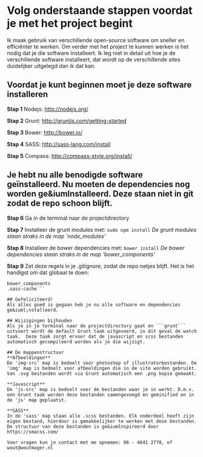 # Volg onderstaande stappen voordat je met het project begint
Ik maak gebruik van verschillende open-source software om sneller en effici&euml;nter te werken. Om verder met het project te kunnen werken is het nodig dat je die software installeert. Ik leg niet in detail uit hoe je de verschillende software installeert, dat wordt op de verschillende sites duidelijker uitgelegd dan ik dat kan.

## Voordat je kunt beginnen moet je deze software installeren
**Stap 1**
Nodejs: http://nodejs.org/

**Stap 2**
Grunt: http://gruntjs.com/getting-started

**Stap 3**
Bower: http://bower.io/

**Stap 4**
SASS: http://sass-lang.com/install

**Stap 5**
Compass: http://compass-style.org/install/

## Je hebt nu alle benodigde software ge&iuml;nstalleerd. Nu moeten de dependencies nog worden ge&iumlnstalleerd. Deze staan niet in git zodat de repo schoon blijft.
**Stap 6**
Ga in de terminal naar de projectdirectory

**Stap 7**
Installeer de grunt modules met:
```sudo npm install```
*De grunt modules staan straks in de map 'node_modules'*

**Stap 8**
Installeer de bower dependencies met:
```bower install```
*De bower dependencies staan straks in de map 'bower_components'*

**Stap 9**
Zet deze regels in je .gitignore, zodat de repo netjes blijft. Het is het handigst om dat globaal te doen:
```node_modules
bower_components
.sass-cache```

## Gefeliciteerd!
Als alles goed is gegaan heb je nu alle software en dependencies ge&iuml;nstalleerd.

## Wijzigingen bijhouden
Als je in je terminal naar de projectdirectory gaat en ```grunt``` uitvoert wordt de default Grunt taak uitgevoerd, in dit geval de watch taak.  Deze taak zorgt ervoor dat de javascript en scss bestanden automatisch gecompileerd worden als je die wijzigt.

## De mappenstructuur
**Afbeeldingen**
De 'img-src' map is bedoelt voor photoshop of illustratorbestanden. De 'img' map is bedoelt voor afbeeldingen die in de site worden gebruikt. Van .svg bestanden wordt via Grunt automatisch een .png kopie gemaakt.

**Javascript**
De 'js-src' map is bedoelt voor de bestanden waar je in werkt. D.m.v. een Grunt taak worden deze bestanden samengevoegd en geminified en in de 'js' map geplaatst.

**SASS**
In de 'sass' map staan alle .scss bestanden. Elk onderdeel heeft zijn eigen bestand, hierdoor is gemakkelijker te werken met deze bestanden. De structuur van deze bestanden is ge&iumlnspireerd door https://smacss.com/

Voor vragen kun je contact met me opnemen: 06 - 4641 2770, of wout@woutmager.nl